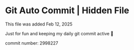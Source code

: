 # Git Auto Commit | Hidden File

This file was added Feb 12, 2025

Just for fun and keeping my daily git commit active 🤪

commit number: 2998227
